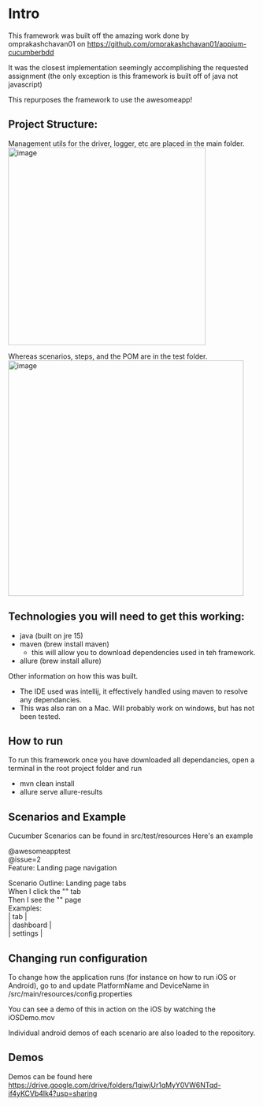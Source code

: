 # Intro
This framework was built off the amazing work done by omprakashchavan01 on https://github.com/omprakashchavan01/appium-cucumberbdd

It was the closest implementation seemingly accomplishing the requested assignment (the only exception is this framework is built off of java not javascript)

This repurposes the framework to use the awesomeapp!

## Project Structure: 
Management utils for the driver, logger, etc are placed in the main folder. 
<img width="401" alt="image" src="https://user-images.githubusercontent.com/82956888/179510654-a30a28d1-dd39-4f9e-9de8-662e49a5319a.png">

Whereas scenarios, steps, and the POM are in the test folder. 
<img width="478" alt="image" src="https://user-images.githubusercontent.com/82956888/179510628-7bfd461b-5079-4f68-829b-c032545497df.png">


## Technologies you will need to get this working:

- java (built on jre 15)
- maven (brew install maven)
    - this will allow you to download dependencies used in teh framework.
- allure (brew install allure)

Other information on how this was built. 
- The IDE used was intellij, it effectively handled using maven to resolve any dependancies. 
- This was also ran on a Mac. Will probably work on windows, but has not been tested. 

## How to run
To run this framework once you have downloaded all dependancies, open a terminal in the root project folder and run 

- mvn clean install
- allure serve allure-results

## Scenarios and Example
Cucumber Scenarios can be found in src/test/resources
Here's an example

@awesomeapptest\
@issue=2\
Feature: Landing page navigation

Scenario Outline: Landing page tabs \
When I click the "<tab>" tab\
Then I see the "<tab>" page\
Examples:\
| tab |\
| dashboard |\
| settings  |

## Changing run configuration
To change how the application runs (for instance on how to run iOS or Android), go to and update PlatformName and DeviceName in /src/main/resources/config.properties

You can see a demo of this in action on the iOS by watching the iOSDemo.mov

Individual android demos of each scenario are also loaded to the repository. 

## Demos
Demos can be found here https://drive.google.com/drive/folders/1qiwjUr1qMyY0VW6NTqd-if4yKCVb4lk4?usp=sharing
